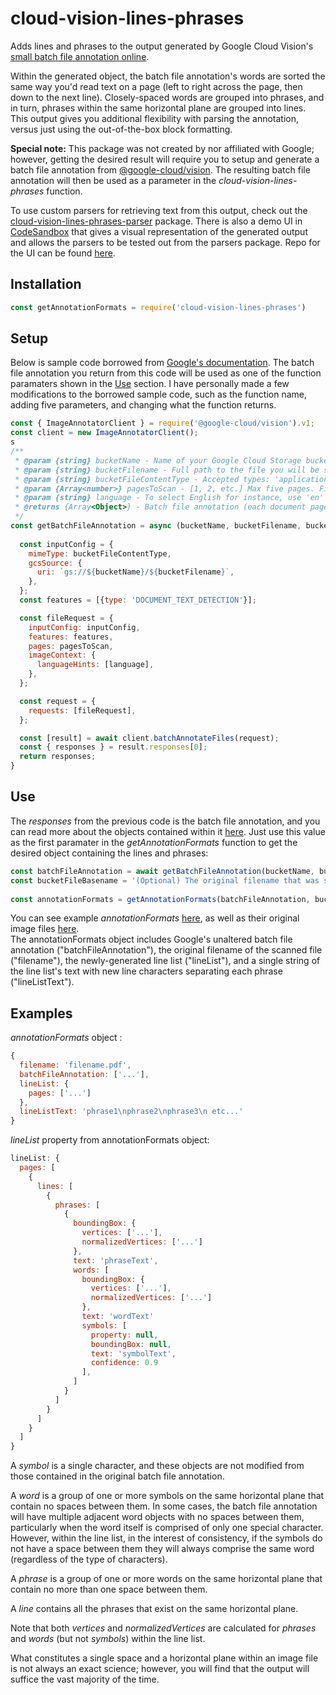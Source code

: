 # cloud-vision-lines-phrases

Adds lines and phrases to the output generated by Google Cloud Vision's [small batch file annotation online](https://cloud.google.com/vision/docs/file-small-batch). 

Within the generated object, the batch file annotation's words are sorted the same way you'd read text on a page (left to right across the page, then down to the next line). Closely-spaced words are grouped into phrases, and in turn, phrases within the same horizontal plane are grouped into lines. This output gives you additional flexibility with parsing the annotation, versus just using the out-of-the-box block formatting.

**Special note:** This package was not created by nor affiliated with Google; however, getting the desired result will require you 
to setup and generate a batch file annotation from [@google-cloud/vision](https://www.npmjs.com/package/@google-cloud/vision). 
The resulting batch file annotation will then be used as a parameter in the _cloud-vision-lines-phrases_ function.   

To use custom parsers for retrieving text from this output, check out the [cloud-vision-lines-phrases-parser](https://www.npmjs.com/package/cloud-vision-lines-phrases-parser) package. There is also a demo UI in [CodeSandbox](https://githubbox.com/parsec209/cloud-vision-lines-phrases-parser-ui) that gives a visual representation of the generated output and allows the parsers to be tested out from the parsers package. Repo for the UI can be found [here](https://github.com/parsec209/cloud-vision-lines-phrases-parser-ui).

## Installation

```js
const getAnnotationFormats = require('cloud-vision-lines-phrases')
```

## Setup

Below is sample code borrowed from [Google's documentation](https://cloud.google.com/vision/docs/file-small-batch#storage-file). The batch file annotation
you return from this code will be used as one of the function paramaters shown in the [Use](#use) section. I have personally made a few modifications to the borrowed sample code, such as the function name, adding five parameters, and changing what the function returns.

```js
const { ImageAnnotatorClient } = require('@google-cloud/vision').v1;
const client = new ImageAnnotatorClient();
s
/**
 * @param {string} bucketName - Name of your Google Cloud Storage bucket
 * @param {string} bucketFilename - Full path to the file you will be scanning in the bucket
 * @param {string} bucketFileContentType - Accepted types: 'application/pdf', 'image/tiff', or 'image/gif'
 * @param {Array<number>} pagesToScan - [1, 2, etc.] Max five pages. First page starts at 1, Last page at -1
 * @param {string} language - To select English for instance, use 'en'
 * @returns {Array<Object>} - Batch file annotation (each document page is an object)
 */
const getBatchFileAnnotation = async (bucketName, bucketFilename, bucketFileContentType, pagesToScan, language) => {
  
  const inputConfig = {
    mimeType: bucketFileContentType,
    gcsSource: {
      uri: `gs://${bucketName}/${bucketFilename}`,
    },
  };
  const features = [{type: 'DOCUMENT_TEXT_DETECTION'}];

  const fileRequest = {
    inputConfig: inputConfig,
    features: features,
    pages: pagesToScan,
    imageContext: {
      languageHints: [language],
    },
  };

  const request = {
    requests: [fileRequest],
  };

  const [result] = await client.batchAnnotateFiles(request);
  const { responses } = result.responses[0];
  return responses;
}
```

## Use

The _responses_ from the previous code is the batch file annotation, and you can read more about the objects contained within it [here](https://cloud.google.com/vision/docs/reference/rest/v1/AnnotateImageResponse). Just use this value as the first paramater in the _getAnnotationFormats_ function to get the desired object containing the lines and phrases:

```js
const batchFileAnnotation = await getBatchFileAnnotation(bucketName, bucketFilename, bucketFileContentType, pagesToScan, language)
const bucketFileBasename = '(Optional) The original filename that was scanned in the bucket.'
 
const annotationFormats = getAnnotationFormats(batchFileAnnotation, bucketFileBasename);
```

You can see example _annotationFormats_ [here](https://github.com/parsec209/cloud-vision-lines-phrases/tree/main/test/formattedAnnotations), as well as their original image files [here](https://github.com/parsec209/cloud-vision-lines-phrases/tree/main/test/originalFiles).  
The annotationFormats object includes Google's unaltered batch file annotation ("batchFileAnnotation"), the original filename of the scanned file ("filename"), the newly-generated line list ("lineList"), and a single string of the line list's text with new line characters separating each phrase ("lineListText"). 

## Examples

_annotationFormats_ object : 

```js
{
  filename: 'filename.pdf',
  batchFileAnnotation: ['...'],
  lineList: { 
    pages: ['...'] 
  },
  lineListText: 'phrase1\nphrase2\nphrase3\n etc...'
}

```

_lineList_ property from annotationFormats object: 

```js
lineList: { 
  pages: [
    {
      lines: [
        {
          phrases: [
            {
              boundingBox: {
                vertices: ['...'],
                normalizedVertices: ['...']
              },
              text: 'phraseText',
              words: [
                boundingBox: {
                  vertices: ['...'],
                  normalizedVertices: ['...']
                },
                text: 'wordText'                   
                symbols: [
                  property: null,
                  boundingBox: null,
                  text: 'symbolText',
                  confidence: 0.9
                ],
              ]
            }
          ]
        }
      ]
    }
  ]
}
```

A _symbol_ is a single character, and these objects are not modified from those contained in the original batch file annotation.

A _word_ is a group of one or more symbols on the same horizontal plane that contain no spaces between them. In some cases, the batch file annotation will have multiple adjacent word objects with no spaces between them, particularly when the word itself is comprised of only one special character. However, within the line list, in the interest of consistency, if the symbols do not have a space between them they will always comprise the same word (regardless of the type of characters). 

A _phrase_ is a group of one or more words on the same horizontal plane that contain no more than one space between them. 

A _line_ contains all the phrases that exist on the same horizontal plane. 

Note that both _vertices_ and _normalizedVertices_ are calculated for _phrases_ and _words_ (but not _symbols_) within the line list.

What constitutes a single space and a horizontal plane within an image file is not always an exact science; however, you will find that the output will suffice the vast majority of the time. 
